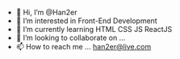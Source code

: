 - 👋 Hi, I’m @Han2er
- 👀 I’m interested in Front-End Development
- 🌱 I’m currently learning HTML CSS JS ReactJS
- 💞️ I’m looking to collaborate on ...
- 📫 How to reach me ... han2er@live.com

<!---
Han2er/Han2er is a ✨ special ✨ repository because its `README.md` (this file) appears on your GitHub profile.
You can click the Preview link to take a look at your changes.
--->
